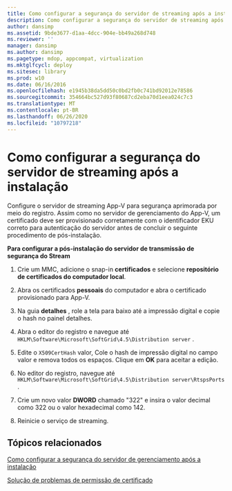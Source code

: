 ```yaml
---
title: Como configurar a segurança do servidor de streaming após a instalação
description: Como configurar a segurança do servidor de streaming após a instalação
author: dansimp
ms.assetid: 9bde3677-d1aa-4dcc-904e-bb49a268d748
ms.reviewer: ''
manager: dansimp
ms.author: dansimp
ms.pagetype: mdop, appcompat, virtualization
ms.mktglfcycl: deploy
ms.sitesec: library
ms.prod: w10
ms.date: 06/16/2016
ms.openlocfilehash: e1945b38da5dd50c0bd2fb0c741bd92012e78586
ms.sourcegitcommit: 354664bc527d93f80687cd2eba70d1eea024c7c3
ms.translationtype: MT
ms.contentlocale: pt-BR
ms.lasthandoff: 06/26/2020
ms.locfileid: "10797218"
---
```

# Como configurar a segurança do servidor de streaming após a instalação


Configure o servidor de streaming App-V para segurança aprimorada por meio do registro. Assim como no servidor de gerenciamento do App-V, um certificado deve ser provisionado corretamente com o identificador EKU correto para autenticação do servidor antes de concluir o seguinte procedimento de pós-instalação.

**Para configurar a pós-instalação do servidor de transmissão de segurança do Stream**

1.  Crie um MMC, adicione o snap-in **certificados** e selecione **repositório de certificados do computador local**.

2.  Abra os certificados **pessoais** do computador e abra o certificado provisionado para App-V.

3.  Na guia **detalhes** , role a tela para baixo até a impressão digital e copie o hash no painel detalhes.

4.  Abra o editor do registro e navegue até `HKLM\Software\Microsoft\SoftGrid\4.5\Distribution server` .

5.  Edite o `X509CertHash` valor, Cole o hash de impressão digital no campo valor e remova todos os espaços. Clique em **OK** para aceitar a edição.

6.  No editor do registro, navegue até `HKLM\Software\Microsoft\SoftGrid\4.5\Distribution server\RtspsPorts` .

7.  Crie um novo valor **DWORD** chamado "322" e insira o valor decimal como 322 ou o valor hexadecimal como 142.

8.  Reinicie o serviço de streaming.

## Tópicos relacionados


[Como configurar a segurança do servidor de gerenciamento após a instalação](how-to-configure-management-server-security-post-installation.md)

[Solução de problemas de permissão de certificado](troubleshooting-certificate-permission-issues.md)

 

 





